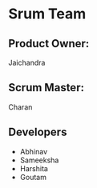 # Srum Team
## Product Owner:
Jaichandra
## Scrum Master:
Charan
## Developers
- Abhinav
- Sameeksha
- Harshita
- Goutam
